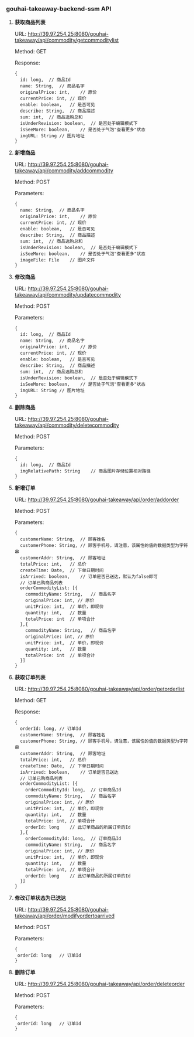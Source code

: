 ### gouhai-takeaway-backend-ssm API

1. **获取商品列表**

   URL: http://39.97.254.25:8080/gouhai-takeaway/api/commodity/getcommoditylist

   Method: GET

   Response:
   
   ```
   {
     id: long,	// 商品Id
     name: String,	// 商品名字
     originalPrice: int,	// 原价
     currentPrice: int,	// 现价
     enable: boolean,	// 是否可见
     describe: String,	// 商品描述
     sum: int,	// 商品选购总和
     isUnderRevision: boolean,	// 是否处于编辑模式下
     isSeeMore: boolean,	// 是否处于气泡"查看更多"状态
     imgURL: String	// 图片地址
   }
   ```



2. **新增商品**

   URL:  http://39.97.254.25:8080/gouhai-takeaway/api/commodity/addcommodity

   Method: POST

   Parameters:

   ```
   {
     name: String,	// 商品名字
     originalPrice: int,	// 原价
     currentPrice: int,	// 现价
     enable: boolean,	// 是否可见
     describe: String,	// 商品描述
     sum: int,	// 商品选购总和
     isUnderRevision: boolean,	// 是否处于编辑模式下
     isSeeMore: boolean,	// 是否处于气泡"查看更多"状态
     imageFile: File	// 图片文件
   }
   ```

   

3. **修改商品**

   URL: http://39.97.254.25:8080/gouhai-takeaway/api/commodity/updatecommodity

   Method: POST

   Parameters:

   ```
   {
     id: long,	// 商品Id
     name: String,	// 商品名字
     originalPrice: int,	// 原价
     currentPrice: int,	// 现价
     enable: boolean,	// 是否可见
     describe: String,	// 商品描述
     sum: int,	// 商品选购总和
     isUnderRevision: boolean,	// 是否处于编辑模式下
     isSeeMore: boolean,	// 是否处于气泡"查看更多"状态
     imgURL: String	// 图片地址
   }
   ```



4. **删除商品**

   URL: http://39.97.254.25:8080/gouhai-takeaway/api/commodity/deletecommodity

   Method: POST

   Parameters:

   ```
   {
     id: long,	// 商品Id
     imgRelativePath: String	// 商品图片存储位置相对路径
   }
   ```



5. **新增订单**

   URL: http://39.97.254.25:8080/gouhai-takeaway/api/order/addorder

   Method: POST

   Parameters:

   ```
   {
     customerName: String,	// 顾客姓名
     customerPhone: String,	// 顾客手机号，请注意，该属性的值的数据类型为字符串
     customerAddr: String,	// 顾客地址
     totalPrice: int,	// 总价
     createTime: Date,	// 下单日期时间
     isArrived: boolean,	// 订单是否已送达，默认为false即可
     // 订单已购商品列表
     orderCommodityList: [{
       commodityName: String,	// 商品名字
       originalPrice: int, // 原价
       unitPrice: int,	// 单价，即现价
       quantity: int,	// 数量
       totalPrice: int	// 单项合计
     },{
       commodityName: String,	// 商品名字
       originalPrice: int, // 原价
       unitPrice: int,	// 单价，即现价
       quantity: int,	// 数量
       totalPrice: int	// 单项合计
     }]
   }
   ```



6. **获取订单列表**

   URL:  http://39.97.254.25:8080/gouhai-takeaway/api/order/getorderlist

   Method: GET

   Response:

   ```
   {
     orderId: long,	// 订单Id
     customerName: String,	// 顾客姓名
     customerPhone: String,	// 顾客手机号，请注意，该属性的值的数据类型为字符串
     customerAddr: String,	// 顾客地址
     totalPrice: int,	// 总价
     createTime: Date,	// 下单日期时间
     isArrived: boolean,	// 订单是否已送达
     // 订单已购商品列表
     orderCommodityList: [{
       orderCommodityId: long,	// 订单商品Id
       commodityName: String,	// 商品名字
       originalPrice: int, // 原价
       unitPrice: int,	// 单价，即现价
       quantity: int,	// 数量
       totalPrice: int,	// 单项合计
       orderId: long	// 此订单商品的所属订单的Id
     },{
       orderCommodityId: long,	// 订单商品Id
       commodityName: String,	// 商品名字
       originalPrice: int, // 原价
       unitPrice: int,	// 单价，即现价
       quantity: int,	// 数量
       totalPrice: int,	// 单项合计
       orderId: long	// 此订单商品的所属订单的Id
     }]
   }
   ```



7. **修改订单状态为已送达**

   URL: http://39.97.254.25:8080/gouhai-takeaway/api/order/modifyordertoarrived

   Method: POST

   Parameters: 

   ```
   {
   	orderId: long	// 订单Id
   }
   ```

   

8. **删除订单**

   URL: http://39.97.254.25:8080/gouhai-takeaway/api/order/deleteorder

   Method: POST

   Parameters:

   ```
   {
   	orderId: long	// 订单Id
   }
   ```

